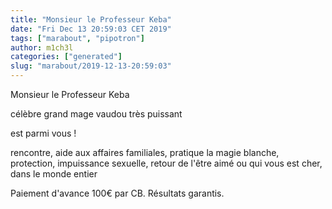 ```yaml
---
title: "Monsieur le Professeur Keba"
date: "Fri Dec 13 20:59:03 CET 2019"
tags: ["marabout", "pipotron"]
author: m1ch3l
categories: ["generated"]
slug: "marabout/2019-12-13-20:59:03"
---
```


Monsieur le Professeur Keba

célèbre grand mage vaudou très puissant

est parmi vous !

rencontre, aide aux affaires familiales, pratique la magie blanche, protection, impuissance sexuelle, retour de l'être aimé ou qui vous est cher, dans le monde entier

Paiement d'avance 100€ par CB. Résultats garantis.
